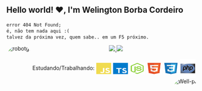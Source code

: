 ## Hello world! ❤️, I'm Welington Borba Cordeiro
    error 404 Not Found;
    é, não tem nada aqui :( 
    talvez da próxima vez, quem sabe.. em um F5 próximo.
    
 <img align="left" alt="robotgif" height="200" style="border-radius:50px;" src="https://media.giphy.com/media/uumyicWLoJVi8/giphy.gif"/>  
             
 
<!--<img align="right" src="https://raw.githubusercontent.com/MicaelliMedeiros/micaellimedeiros/master/image/computer-illustration.png" width="350"/>
-->

<div align="center">
  <a href="https://github.com/wellcordeiro">
  <img height="180em" src="https://github-readme-stats.vercel.app/api?username=wellcordeiro&show_icons=true&theme=dark&include_all_commits=true&count_private=true"/>
  <img height="180em" src="https://github-readme-stats.vercel.app/api/top-langs/?username=wellcordeiro&layout=compact&langs_count=7&theme=dark"/></a>
</div>

 
<div style="display: inline_block"><br>
   Estudando/Trabalhando:
  <img align="center" alt="Well-Js" height="30" width="40" src="https://raw.githubusercontent.com/devicons/devicon/master/icons/javascript/javascript-plain.svg">
  <img align="center" alt="Well-Ts" height="30" width="40" src="https://raw.githubusercontent.com/devicons/devicon/master/icons/typescript/typescript-plain.svg">
  <img align="center" alt="Well-NodeJS" height="30" width="40" src="https://raw.githubusercontent.com/devicons/devicon/master/icons/nodejs/nodejs-original.svg">
  <img align="center" alt="Well-HTML" height="30" width="40" src="https://raw.githubusercontent.com/devicons/devicon/master/icons/html5/html5-original.svg">
  <img align="center" alt="Well-CSS" height="30" width="40" src="https://raw.githubusercontent.com/devicons/devicon/master/icons/css3/css3-original.svg">
  <img align="center" alt="Well-Php" height="50" width="40" src="https://raw.githubusercontent.com/devicons/devicon/master/icons/php/php-original.svg">
   <img align="right" alt="Well-pic" height="150" style="border-radius:50px;" src="https://i.imgur.com/8orYoJc.png?width=676&height=676">
</div>
  
  
  
  ##
 
